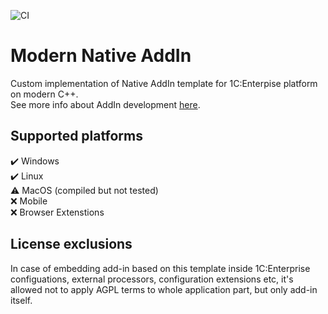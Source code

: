 ![CI](https://github.com/Infactum/addin-template/workflows/CI/badge.svg?branch=master)

# Modern Native AddIn

Custom implementation of Native AddIn template for 1C:Enterpise platform on modern C++.    
See more info about AddIn development [here](https://support.1ci.com/hc/en-us/sections/360001651174-Add-in-Development-Technology).

## Supported platforms

✔️ Windows  
✔️ Linux  
⚠️ MacOS (compiled but not tested)  
❌ Mobile  
❌ Browser Extenstions

## License exclusions

In case of embedding add-in based on this template inside 1C:Enterprise configuations, external processors, configuration extensions etc, it's allowed not to apply AGPL terms to whole application part, but only add-in itself.
